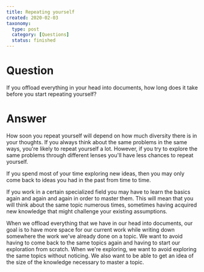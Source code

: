 ```yaml
---
title: Repeating yourself
created: 2020-02-03
taxonomy:
  type: post
  category: [Questions]
  status: finished
---
```


# Question
If you offload everything in your head into documents, how long does it take before you start repeating yourself?

# Answer
How soon you repeat yourself will depend on how much diversity there is in your thoughts. If you always think about the same problems in the same ways, you're likely to repeat yourself a lot. However, if you try to explore the same problems through different lenses you'll have less chances to repeat yourself.

If you spend most of your time exploring new ideas, then you may only come back to ideas you had in the past from time to time.

If you work in a certain specialized field you may have to learn the basics again and again and again in order to master them. This will mean that you will think about the same topic numerous times, sometimes having acquired new knowledge that might challenge your existing assumptions.

When we offload everything that we have in our head into documents, our goal is to have more space for our current work while writing down somewhere the work we've already done on a topic. We want to avoid having to come back to the same topics again and having to start our exploration from scratch. When we're exploring, we want to avoid exploring the same topics without noticing. We also want to be able to get an idea of the size of the knowledge necessary to master a topic.
